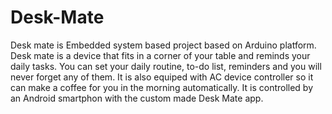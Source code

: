 # Desk-Mate
Desk mate is Embedded system based project based on Arduino platform. Desk mate is a device that fits in a corner of your table and reminds your daily tasks. You can set your daily routine, to-do list, reminders and you will never forget any of them. It is also equiped with AC device controller so it can make a coffee for you in the morning automatically. It is controlled by an Android smartphon with the custom made Desk Mate app. 
